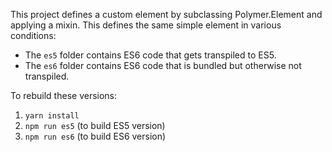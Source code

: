 This project defines a custom element by subclassing Polymer.Element and
applying a mixin. This defines the same simple element in various conditions:

* The `es5` folder contains ES6 code that gets transpiled to ES5.
* The `es6` folder contains ES6 code that is bundled but otherwise not
  transpiled.

To rebuild these versions:

1. `yarn install`
2. `npm run es5` (to build ES5 version)
3. `npm run es6` (to build ES6 version)
